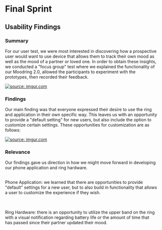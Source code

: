 # Final Sprint
## Usability Findings

### Summary

For our user test, we were most interested in discovering how a prospective user would want to use device that allows them to track their own mood as well as the mood of a partner or loved one.  In order to obtain these insights, we conducted a "focus group" test where we explained the functionality of our Moodring 2.0, allowed the participants to experiment with the prototypes, then recorded their feedback.

<a href="https://imgur.com/GtzuxEs"><img src="https://i.imgur.com/GtzuxEs.jpg" title="source: imgur.com" /></a>

### Findings

Our main finding was that everyone expressed their desire to use the ring and application in their own specific way.  This leaves us with an opportunity to provide a "default setting" for new users, but also include the option to customize certain settings.  These opportunities for customization are as follows:

<a href="https://imgur.com/pXMheug"><img src="https://i.imgur.com/pXMheug.jpg" title="source: imgur.com" /></a>

### Relevance

Our findings gave us direction in how we might move forward in developing our phone application and ring hardware.  

<br> Phone Application: we learned that there are opportunities to provide "default" settings for a new user, but to also build in functionality that allows a user to customize the experience if they wish.  

<br><br>Ring Hardware: there is an opportunity to utilize the upper band on the ring with a visual notification regarding battery life or the amount of time that has passed since their partner updated their mood.
